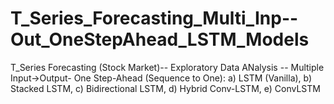 # T_Series_Forecasting_Multi_Inp--Out_OneStepAhead_LSTM_Models
T_Series Forecasting (Stock Market)-- Exploratory Data ANalysis -- Multiple Input->Output- One Step-Ahead (Sequence to One): a) LSTM (Vanilla), b) Stacked LSTM, c) Bidirectional LSTM, d) Hybrid Conv-LSTM, e) ConvLSTM
